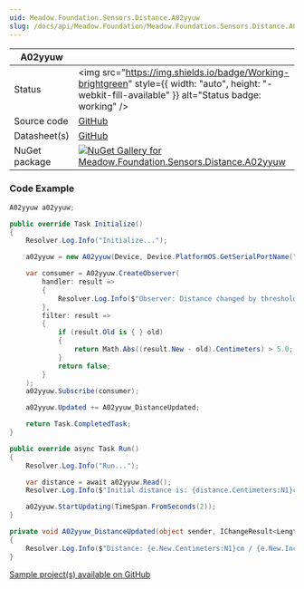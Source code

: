 ```yaml
---
uid: Meadow.Foundation.Sensors.Distance.A02yyuw
slug: /docs/api/Meadow.Foundation/Meadow.Foundation.Sensors.Distance.A02yyuw
---
```


| A02yyuw | |
|--------|--------|
| Status | <img src="https://img.shields.io/badge/Working-brightgreen" style={{ width: "auto", height: "-webkit-fill-available" }} alt="Status badge: working" /> |
| Source code | [GitHub](https://github.com/WildernessLabs/Meadow.Foundation/tree/main/Source/Meadow.Foundation.Peripherals/Sensors.Distance.A02yyuw) |
| Datasheet(s) | [GitHub](https://github.com/WildernessLabs/Meadow.Foundation/tree/main/Source/Meadow.Foundation.Peripherals/Sensors.Distance.A02yyuw/Datasheet) |
| NuGet package | <a href="https://www.nuget.org/packages/Meadow.Foundation.Sensors.Distance.A02yyuw/" target="_blank"><img src="https://img.shields.io/nuget/v/Meadow.Foundation.Sensors.Distance.A02yyuw.svg?label=Meadow.Foundation.Sensors.Distance.A02yyuw" alt="NuGet Gallery for Meadow.Foundation.Sensors.Distance.A02yyuw" /></a> |

### Code Example

```csharp
A02yyuw a02yyuw;

public override Task Initialize()
{
    Resolver.Log.Info("Initialize...");

    a02yyuw = new A02yyuw(Device, Device.PlatformOS.GetSerialPortName("COM4"));

    var consumer = A02yyuw.CreateObserver(
        handler: result =>
        {
            Resolver.Log.Info($"Observer: Distance changed by threshold; new distance: {result.New.Centimeters:N1}cm, old: {result.Old?.Centimeters:N1}cm");
        },
        filter: result =>
        {
            if (result.Old is { } old)
            {
                return Math.Abs((result.New - old).Centimeters) > 5.0;
            }
            return false;
        }
    );
    a02yyuw.Subscribe(consumer);

    a02yyuw.Updated += A02yyuw_DistanceUpdated;

    return Task.CompletedTask;
}

public override async Task Run()
{
    Resolver.Log.Info("Run...");

    var distance = await a02yyuw.Read();
    Resolver.Log.Info($"Initial distance is: {distance.Centimeters:N1}cm / {distance.Inches:N1}in");

    a02yyuw.StartUpdating(TimeSpan.FromSeconds(2));
}

private void A02yyuw_DistanceUpdated(object sender, IChangeResult<Length> e)
{
    Resolver.Log.Info($"Distance: {e.New.Centimeters:N1}cm / {e.New.Inches:N1}in");
}

```

[Sample project(s) available on GitHub](https://github.com/WildernessLabs/Meadow.Foundation/tree/main/Source/Meadow.Foundation.Peripherals/Sensors.Distance.A02yyuw/Samples/A02yyuw_Sample)

